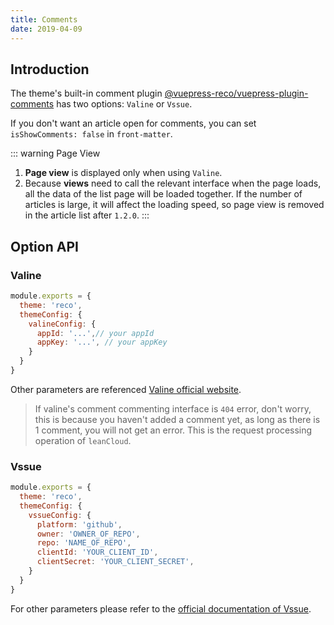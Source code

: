 ```yaml
---
title: Comments
date: 2019-04-09
---
```


## Introduction

The theme's built-in comment plugin [@vuepress-reco/vuepress-plugin-comments](/views/plugins/) has two options: `Valine` or `Vssue`.

If you don't want an article open for comments, you can set `isShowComments: false` in `front-matter`.

::: warning Page View
1. **Page view** is displayed only when using `Valine`.  
2. Because **views** need to call the relevant interface when the page loads, all the data of the list page will be loaded together. If the number of articles is large, it will affect the loading speed, so page view is removed in the article list after `1.2.0`.
:::

## Option API

### Valine

```javascript
module.exports = {
  theme: 'reco',
  themeConfig: {
    valineConfig: {
      appId: '...',// your appId
      appKey: '...', // your appKey
    }
  }  
}
```

Other parameters are referenced [Valine official website](https://valine.js.org/configuration.html).

> If valine's comment commenting interface is `404` error, don't worry, this is because you haven't added a comment yet, as long as there is 1 comment, you will not get an error. This is the request processing operation of `leanCloud`.

### Vssue

```javascript
module.exports = {
  theme: 'reco',
  themeConfig: {
    vssueConfig: {
      platform: 'github',
      owner: 'OWNER_OF_REPO',
      repo: 'NAME_OF_REPO',
      clientId: 'YOUR_CLIENT_ID',
      clientSecret: 'YOUR_CLIENT_SECRET',
    }
  }  
}
```

For other parameters please refer to the [official documentation of Vssue](https://vssue.js.org/options/).
